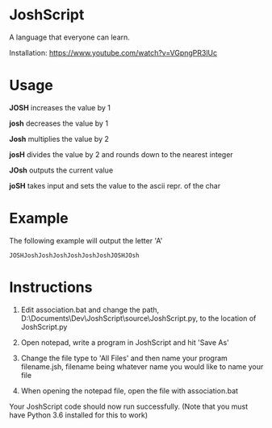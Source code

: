 # JoshScript
A language that everyone can learn.

Installation: https://www.youtube.com/watch?v=VGpngPR3lUc

# Usage
**JOSH** increases the value by 1

**josh** decreases the value by 1

**Josh** multiplies the value by 2

**josH** divides the value by 2 and rounds down to the nearest integer

**JOsh** outputs the current value

**joSH** takes input and sets the value to the ascii repr. of the char

# Example
The following example will output the letter 'A'

```
JOSHJoshJoshJoshJoshJoshJoshJOSHJOsh
```
# Instructions
1. Edit association.bat and change the path, D:\Documents\Dev\JoshScript\source\JoshScript.py,  to the location of JoshScript.py

2. Open notepad, write a program in JoshScript and hit 'Save As'

3. Change the file type to 'All Files' and then name your program filename.jsh, filename being whatever name you would like to name your file

4. When opening the notepad file, open the file with association.bat

Your JoshScript code should now run successfully. (Note that you must have Python 3.6 installed for this to work)

